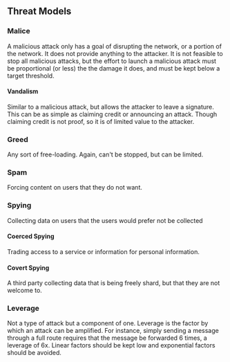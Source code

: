 ## Threat Models

### Malice
A malicious attack only has a goal of disrupting the network, or a portion of the network.
It does not provide anything to the attacker. It is not feasible to stop all malicious
attacks, but the effort to launch a malicious attack must be proportional (or less)
the the damage it does, and must be kept below a target threshold.

#### Vandalism
Similar to a malicious attack, but allows the attacker to leave a signature. This can
be as simple as claiming credit or announcing an attack. Though claiming credit is
not proof, so it is of limited value to the attacker.

### Greed
Any sort of free-loading. Again, can't be stopped, but can be limited.

### Spam
Forcing content on users that they do not want.

### Spying
Collecting data on users that the users would prefer not be collected

#### Coerced Spying
Trading access to a service or information for personal information.

#### Covert Spying
A third party collecting data that is being freely shard, but that they
are not welcome to.

### Leverage
Not a type of attack but a component of one. Leverage is the factor by which an attack
can be amplified. For instance, simply sending a message through a full route requires
that the message be forwarded 6 times, a leverage of 6x. Linear factors should be kept
low and exponential factors should be avoided.